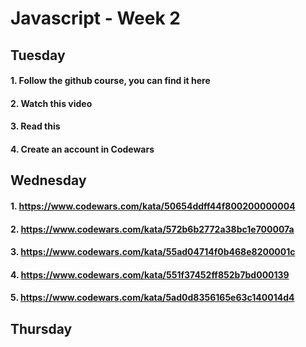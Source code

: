 # Javascript - Week 2

## Tuesday
#### 1. Follow the github course, you can find it here
#### 2. Watch this video
#### 3. Read this
#### 4. Create an account in Codewars

## Wednesday
#### 1. https://www.codewars.com/kata/50654ddff44f800200000004
#### 2. https://www.codewars.com/kata/572b6b2772a38bc1e700007a
#### 3. https://www.codewars.com/kata/55ad04714f0b468e8200001c
#### 4. https://www.codewars.com/kata/551f37452ff852b7bd000139
#### 5. https://www.codewars.com/kata/5ad0d8356165e63c140014d4


## Thursday
